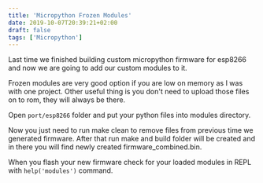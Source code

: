 ```yaml
---
title: 'Micropython Frozen Modules'
date: 2019-10-07T20:39:21+02:00
draft: false
tags: ['Micropython']
---
```


Last time we finished building custom micropython firmware for esp8266 and now
we are going to add our custom modules to it.

Frozen modules are very good option if you are low on memory as I was with one
project. Other useful thing is you don't need to upload those files on to rom,
they will always be there.

Open `port/esp8266` folder and put your python files into modules directory.

Now you just need to run make clean to remove files from previous time we
generated firmware. After that run make and build folder will be created and in
there you will find newly created firmware_combined.bin.

When you flash your new firmware check for your loaded modules in REPL with
`help('modules')` command.
